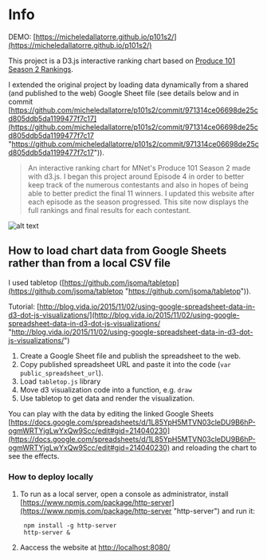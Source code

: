 # Info #

DEMO: [https://micheledallatorre.github.io/p101s2/](https://micheledallatorre.github.io/p101s2/)

This project is a D3.js interactive ranking chart based on [Produce 101 Season 2 Rankings](https://p101s2.github.io/).

I extended the original project by loading data dynamically from a shared (and published to the web) Google Sheet file (see details below and in commit [https://github.com/micheledallatorre/p101s2/commit/971314ce06698de25cd805ddb5da1199477f7c17](https://github.com/micheledallatorre/p101s2/commit/971314ce06698de25cd805ddb5da1199477f7c17 "https://github.com/micheledallatorre/p101s2/commit/971314ce06698de25cd805ddb5da1199477f7c17")). 

> An interactive ranking chart for MNet's Produce 101 Season 2 made with d3.js. I began this project around Episode 4 in order to better keep track of the numerous contestants and also in hopes of being able to better predict the final 11 winners. I updated this website after each episode as the season progressed. This site now displays the full rankings and final results for each contestant.
> 
![alt text](screenshot.png "Screenshot")

## How to load chart data from Google Sheets rather than from a local CSV file ##

I used tabletop ([https://github.com/jsoma/tabletop](https://github.com/jsoma/tabletop "https://github.com/jsoma/tabletop")).

Tutorial: [http://blog.vida.io/2015/11/02/using-google-spreadsheet-data-in-d3-dot-js-visualizations/](http://blog.vida.io/2015/11/02/using-google-spreadsheet-data-in-d3-dot-js-visualizations/ "http://blog.vida.io/2015/11/02/using-google-spreadsheet-data-in-d3-dot-js-visualizations/")

1. Create a Google Sheet file and publish the spreadsheet to the web.
2. Copy published spreadsheet URL and paste it into the code (`var public_spreadsheet_url`).
3. Load `tabletop.js` library
4. Move d3 visualization code into a function, e.g. `draw`
5. Use tabletop to get data and render the visualization.

You can play with the data by editing the linked Google Sheets [https://docs.google.com/spreadsheets/d/1L85YpH5MTVN03cleDU9B6hP-ogmWRTYjgLwYxQw9Scc/edit#gid=214040230](https://docs.google.com/spreadsheets/d/1L85YpH5MTVN03cleDU9B6hP-ogmWRTYjgLwYxQw9Scc/edit#gid=214040230) and reloading the chart to see the effects.



### How to deploy locally ###

1. To run as a local server, open a console as administrator, install [https://www.npmjs.com/package/http-server](https://www.npmjs.com/package/http-server "http-server") and run it:



    	npm install -g http-server
    	http-server &


2. Aaccess the website at [http://localhost:8080/](http://localhost:8080/ "http://localhost:8080/")
